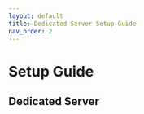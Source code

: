 ```yaml
---
layout: default
title: Dedicated Server Setup Guide
nav_order: 2
---
```


# Setup Guide

## Dedicated Server
